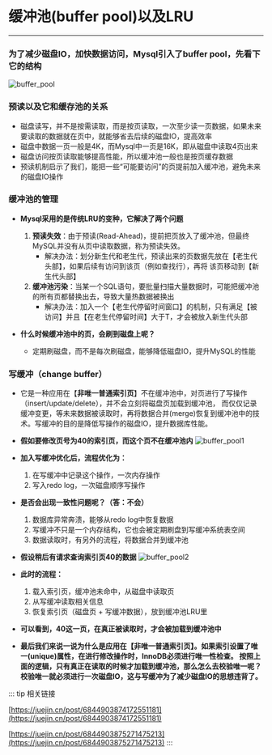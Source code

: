 # 缓冲池(buffer pool)以及LRU
---

### 为了减少磁盘IO，加快数据访问，Mysql引入了buffer pool，先看下它的结构
![buffer_pool](https://moto-1252807079.cos.ap-shanghai.myqcloud.com/program/mysql/buffer_pool.png)

### 预读以及它和缓存池的关系
* 磁盘读写，并不是按需读取，而是按页读取，一次至少读一页数据，如果未来要读取的数据就在页中，就能够省去后续的磁盘IO，提高效率
* 磁盘中数据一页一般是4K，而Mysql中一页是16K，即从磁盘中读取4页出来
* 磁盘访问按页读取能够提高性能，所以缓冲池一般也是按页缓存数据
* 预读机制启示了我们，能把一些“可能要访问”的页提前加入缓冲池，避免未来的磁盘IO操作

### 缓冲池的管理
* **Mysql采用的是传统LRU的变种，它解决了两个问题**
  1. **预读失效**：由于预读(Read-Ahead)，提前把页放入了缓冲池，但最终MySQL并没有从页中读取数据，称为预读失效。
      * 解决办法：划分新生代和老生代，预读出来的页数据先放在【老生代头部】，如果后续有访问到该页（例如查找行），再将
        该页移动到【新生代头部】
  2. **缓冲池污染**：当某一个SQL语句，要批量扫描大量数据时，可能把缓冲池的所有页都替换出去，导致大量热数据被换出
      * 解决办法：加入一个【老生代停留时间窗口】的机制，只有满足【被访问】并且【在老生代停留时间】大于T，才会被放入新生代头部

* **什么时候缓冲池中的页，会刷到磁盘上呢？**
  * 定期刷磁盘，而不是每次刷磁盘，能够降低磁盘IO，提升MySQL的性能
      
### 写缓冲（change buffer）
* 它是一种应用在【**非唯一普通索引页**】不在缓冲池中，对页进行了写操作（insert/update/delete），并不会立刻将磁盘页加载到缓冲池，
而仅仅记录缓冲变更，等未来数据被读取时，再将数据合并(merge)恢复到缓冲池中的技术。写缓冲的目的是降低写操作的磁盘IO，提升数据库性能。

* **假如要修改页号为40的索引页，而这个页不在缓冲池内**
![buffer_pool1](https://moto-1252807079.cos.ap-shanghai.myqcloud.com/program/mysql/buffer_pool1.png)

* **加入写缓冲优化后，流程优化为：**
  1. 在写缓冲中记录这个操作，一次内存操作
  2. 写入redo log，一次磁盘顺序写操作
  
* **是否会出现一致性问题呢？（答：不会）**
  1. 数据库异常奔溃，能够从redo log中恢复数据
  2. 写缓冲不只是一个内存结构，它也会被定期刷盘到写缓冲系统表空间
  3. 数据读取时，有另外的流程，将数据合并到缓冲池
   
* **假设稍后有请求查询索引页40的数据**
![buffer_pool2](https://moto-1252807079.cos.ap-shanghai.myqcloud.com/program/mysql/buffer_pool2.png)

* **此时的流程：**
  1. 载入索引页，缓冲池未命中，从磁盘中读取页
  2. 从写缓冲读取相关信息
  3. 恢复索引页（磁盘页 + 写缓冲数据），放到缓冲池LRU里
  
* **可以看到，40这一页，在真正被读取时，才会被加载到缓冲池中**

* **最后我们来说一说为什么是应用在【<b>非唯一普通索引页</b>】。如果索引设置了唯一(unique)属性，在进行修改操作时，InnoDB必须进行唯一性检查。
    按照上面的逻辑，只有真正在读取的时候才加载到缓冲池，那么怎么去校验唯一呢？校验唯一就必须进行一次磁盘IO，这与写缓冲为了减少磁盘IO的思想违背了。**

::: tip 相关链接

[https://juejin.cn/post/6844903874172551181](https://juejin.cn/post/6844903874172551181)

[https://juejin.cn/post/6844903875271475213](https://juejin.cn/post/6844903875271475213)
:::